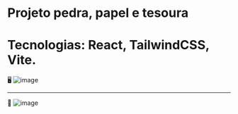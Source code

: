 # Projeto pedra, papel e tesoura

# Tecnologias: React, TailwindCSS, Vite.

🖥️
![image](https://github.com/FelipeGPellegrini/pedra-papel-tesoura/assets/107892258/09a0f9fd-babb-47eb-9796-7387585de1b2)

---

📱
![image](https://github.com/FelipeGPellegrini/pedra-papel-tesoura/assets/107892258/3261df28-e3ac-44e7-a85a-171aeb736f32)




